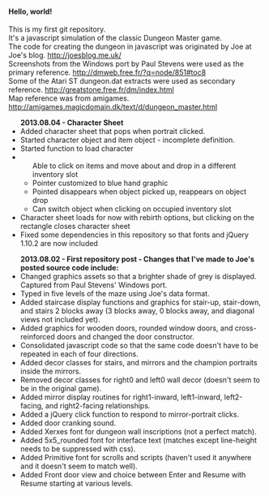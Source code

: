 <h4>Hello, world!</h4>
<div>This is my first git repository.</div>
<div>It's a javascript simulation of the classic Dungeon Master game.</div>
<div>The code for creating the dungeon in javascript was originated by Joe at Joe's blog. <a href="http://joesblog.me.uk/">http://joesblog.me.uk/</a></div>
<div>Screenshots from the Windows port by Paul Stevens were used as the primary reference. <a href="http://dmweb.free.fr/?q=node/851#toc8">http://dmweb.free.fr/?q=node/851#toc8</a></div>
<div>Some of the Atari ST dungeon.dat extracts were used as secondary reference. <a href="http://greatstone.free.fr/dm/index.html">http://greatstone.free.fr/dm/index.html</a></div>
<div>Map reference was from amigames. <a href="http://amigames.magicdomain.dk/text/d/dungeon_master.html">http://amigames.magicdomain.dk/text/d/dungeon_master.html</a></div>

<ul><b>2013.08.04 - Character Sheet</b>
<li>Added character sheet that pops when portrait clicked.</li>
<li>Started character object and item object - incomplete definition.</li>
<li>Started function to load character</li>
<li><ul>Able to click on items and move about and drop in a different inventory slot
    <li>Pointer customized to blue hand graphic</li>
    <li>Pointed disappears when object picked up, reappears on object drop</li>
    <li>Can switch object when clicking on occupied inventory slot</li>
    </ul>
</li>
<li>Character sheet loads for now with rebirth options, but clicking on the rectangle closes character sheet</li>
<li>Fixed some dependencies in this repository so that fonts and jQuery 1.10.2 are now included</li>
</ul>

<ul><b>2013.08.02 - First repository post - Changes that I've made to Joe's posted source code include:</b>
<li>Changed graphics assets so that a brighter shade of grey is displayed. Captured from Paul Stevens' Windows port.</li>
<li>Typed in five levels of the maze using Joe's data format.</li>
<li>Added staircase display functions and graphics for stair-up, stair-down, and stairs 2 blocks away (3 blocks away, 0 blocks away, and diagonal views not included yet).</li>
<li>Added graphics for wooden doors, rounded window doors, and cross-reinforced doors and changed the door constructor.</li>
<li>Consolidated javascript code so that the same code doesn't have to be repeated in each of four directions.</li>
<li>Added decor classes for stairs, and mirrors and the champion portraits inside the mirrors.</li>
<li>Removed decor classes for right0 and left0 wall decor (doesn't seem to be in the original game).</li>
<li>Added mirror display routines for right1-inward, left1-inward, left2-facing, and right2-facing relationships.</li>
<li>Added a jQuery click function to respond to mirror-portrait clicks.</li>
<li>Added door cranking sound.</li>
<li>Added Xerxes font for dungeon wall inscriptions (not a perfect match).</li>
<li>Added 5x5_rounded font for interface text (matches except line-height needs to be suppressed with css).</li>
<li>Added Primitive font for scrolls and scripts (haven't used it anywhere and it doesn't seem to match well).</li>
<li>Added Front door view and choice between Enter and Resume with Resume starting at various levels.</li>
</ul>
